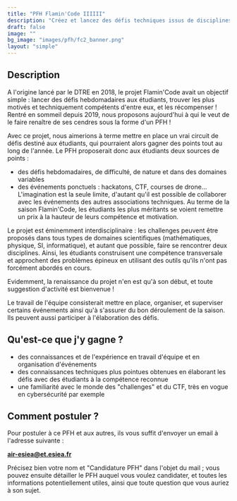 ```yaml
---
title: "PFH Flamin'Code IIIIII"
description: "Créez et lancez des défis techniques issus de disciplines variées aux autres étudiants !"
draft: false
image: ""
bg_image: "images/pfh/fc2_banner.png"
layout: "simple"
---
```


## Description
A l'origine lancé par le DTRE en 2018, le projet Flamin'Code avait un objectif
simple : lancer des défis hebdomadaires aux étudiants, trouver les plus motivés
et techniquement compétents d'entre eux, et les récompenser !  Rentré en
sommeil depuis 2019, nous proposons aujourd'hui à qui le veut de le faire
renaître de ses cendres sous la forme d'un PFH !

Avec ce projet, nous aimerions à terme mettre en place un vrai circuit de défis
destiné aux étudiants, qui pourraient alors gagner des points tout au long de
l'année. Le PFH proposerait donc aux étudiants deux sources de points :
- des défis hebdomadaires, de difficulté, de nature et dans des domaines variables
- des événements ponctuels : hackatons, CTF, courses de drone... L'imagination
  est la seule limite, d'autant qu'il est possible de collaborer avec les
  événements des autres associations techniques.
Au terme de la saison Flamin'Code, les étudiants les plus méritants se voient
remettre un prix à la hauteur de leurs compétence et motivation.

Le projet est éminemment interdisciplinaire : les challenges peuvent être
proposés dans tous types de domaines scientifiques (mathématiques, physique,
SI, informatique), et autant que possible, faire se rencontrer deux
disciplines.  Ainsi, les étudiants construisent une compétence transversale et
approchent des problèmes épineux en utilisant des outils qu'ils n'ont pas
forcément abordés en cours.

Evidemment, la renaissance du projet n'en est qu'à son début, et toute
suggestion d'activité est bienvenue !

Le travail de l'équipe consisterait mettre en place, organiser, et superviser
certains événements ainsi qu'à s'assurer du bon déroulement de la saison. Ils
peuvent aussi participer à l'élaboration des défis.

## Qu'est-ce que j'y gagne ?
- des connaissances et de l'expérience en travail d'équipe et en organisation d'événements 
- des connaissances techniques plus pointues obtenues en élaborant les défis avec des étudiants à la compétence reconnue
- une familiarité avec le monde des "challenges" et du CTF, très en vogue en cybersécurité par exemple

## Comment postuler ?
Pour postuler à ce PFH et aux autres, ils vous suffit d'envoyer un email à
l'adresse suivante : 

**air-esiea@et.esiea.fr**

Précisez bien votre nom et "Candidature PFH" dans l'objet du mail ; vous pouvez
ensuite détailler le PFH auquel vous voulez candidater, et toutes les
informations potentiellement utiles, ainsi que toute question que vous auriez à
son sujet.

